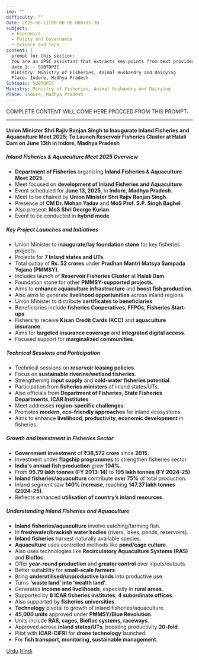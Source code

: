 ```yaml
---
imp: ""
difficulty: ""
date: 2025-06-11T00:00:00.000+05:30
subject:
  - Economics
  - Polity and Governance
  - Science and Tech
content: |
  prompt for this section:
  You are an UPSC assistant that extracts key points from text provided by the user. Output ONLY the key points without additional comments. ENSURE 100% FACTUAL CORRECTNESS. take out the 5 most important from exam perspective. keypoints in a way that it covers the complete content in bullet points, each bullet point not more than 12 words.
  date_1: - SUBTOPIC
  Ministry: Ministry of Fisheries, Animal Husbandry and Dairying
  Place: Indore, Madhya Pradesh
Subtopic: SUBTOPIC
Ministry: Ministry of Fisheries, Animal Husbandry and Dairying
Place: Indore, Madhya Pradesh
---
```


COMPLETE CONTENT WILL COME HERE PROCCED FROM THIS PROMPT:

---

#### Union Minister Shri Rajiv Ranjan Singh to Inaugurate Inland Fisheries and Aquaculture Meet 2025; To Launch Reservoir Fisheries Cluster at Halali Dam on June 13th in Indore, Madhya Pradesh

##### Inland Fisheries & Aquaculture Meet 2025 Overview
- **Department of Fisheries** organizing **Inland Fisheries & Aquaculture Meet 2025**.
- Meet focused on **development of Inland Fisheries and Aquaculture**.
- Event scheduled for **June 13, 2025**, in **Indore, Madhya Pradesh**.
- Meet to be chaired by **Union Minister Shri Rajiv Ranjan Singh**.
- Presence of **CM Dr. Mohan Yadav** and **MoS Prof. S.P. Singh Baghel**.
- Also present: **MoS Shri George Kurian**.
- Event to be conducted in **hybrid mode**.

##### Key Project Launches and Initiatives
- Union Minister to **inaugurate/lay foundation stone** for key fisheries projects.
- Projects for **7 Inland states and UTs**.
- Total outlay of **Rs. 52 crores** under **Pradhan Mantri Matsya Sampada Yojana (PMMSY)**.
- Includes launch of **Reservoir Fisheries Cluster** at **Halali Dam**.
- Foundation stone for other **PMMSY-supported projects**.
- Aims to **enhance aquaculture infrastructure** and **boost fish production**.
- Also aims to generate **livelihood opportunities** across inland regions.
- Union Minister to distribute **certificates to beneficiaries**.
- Beneficiaries include **fisheries Cooperatives, FFPOs, Fisheries Start-ups**.
- Fishers to receive **Kisan Credit Cards (KCC)** and **aquaculture insurance**.
- Aims for **targeted insurance coverage** and **integrated digital access**.
- Focused support for **marginalized communities**.

##### Technical Sessions and Participation
- Technical sessions on **reservoir leasing policies**.
- Focus on **sustainable riverine/wetland fisheries**.
- Strengthening **input supply** and **cold-water fisheries potential**.
- Participation from **fisheries ministers** of inland states/UTs.
- Also officials from **Department of Fisheries, State Fisheries Departments, ICAR Institutes**.
- Meet addresses **region-specific challenges**.
- Promotes **modern, eco-friendly approaches** for inland ecosystems.
- Aims to enhance **livelihood, productivity, economic development** in fisheries.

##### Growth and Investment in Fisheries Sector
- **Government investment** of **₹38,572 crore** since **2015**.
- Investment under **flagship programmes** to strengthen fisheries sector.
- **India's annual fish production** grew **104%**.
- From **95.79 lakh tonnes (FY 2013-14)** to **195 lakh tonnes (FY 2024-25)**.
- **Inland fisheries/aquaculture** contribute **over 75%** of total production.
- Inland segment saw **140% increase**, reaching **147.37 lakh tonnes (2024–25)**.
- Reflects enhanced **utilisation of country’s inland resources**.

##### Understanding Inland Fisheries and Aquaculture
- **Inland fisheries/aquaculture** involve catching/farming fish.
- In **freshwater/brackish water bodies** (rivers, lakes, ponds, reservoirs).
- **Inland fisheries** harvest naturally available species.
- **Aquaculture** uses controlled methods like **pond/cage culture**.
- Also uses technologies like **Recirculatory Aquaculture Systems (RAS)** and **Biofloc**.
- Offer **year-round production** and **greater control** over inputs/outputs.
- Better suitability for **small-scale farmers**.
- Bring **underutilised/unproductive lands** into productive use.
- Turns **‘waste land’ into ‘wealth land’**.
- Generates **income and livelihoods**, especially in **rural areas**.
- Supported by **8 ICAR fisheries institutes**, **4 subordinate offices**.
- Also supported by **fisheries universities**.
- **Technology** pivotal to growth of inland fisheries/aquaculture.
- **45,000 units** approved under **PMMSY/Blue Revolution**.
- Units include **RAS, cages, Biofloc systems, raceways**.
- Approved across **inland states/UTs**, boosting productivity **20-fold**.
- Pilot with **ICAR-CIFRI** for **drone technology** launched.
- For **fish transport, monitoring, sustainable management**.

[Urdu](https://pib.gov.in/PressReleasePage.aspx?PRID=2135762)
[Hindi](https://pib.gov.in/PressReleasePage.aspx?PRID=2135772)